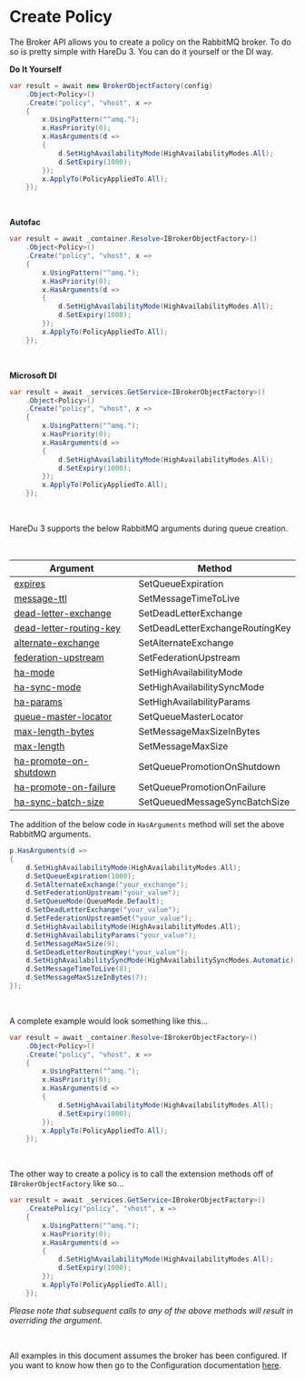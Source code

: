 # Create Policy

The Broker API allows you to create a policy on the RabbitMQ broker. To do so is pretty simple with HareDu 3. You can do it yourself or the DI way.

**Do It Yourself**

```c#
var result = await new BrokerObjectFactory(config)
    .Object<Policy>()
    .Create("policy", "vhost", x =>
    {
        x.UsingPattern("^amq.");
        x.HasPriority(0);
        x.HasArguments(d =>
        {
            d.SetHighAvailabilityMode(HighAvailabilityModes.All);
            d.SetExpiry(1000);
        });
        x.ApplyTo(PolicyAppliedTo.All);
    });
```
<br>

**Autofac**

```c#
var result = await _container.Resolve<IBrokerObjectFactory>()
    .Object<Policy>()
    .Create("policy", "vhost", x =>
    {
        x.UsingPattern("^amq.");
        x.HasPriority(0);
        x.HasArguments(d =>
        {
            d.SetHighAvailabilityMode(HighAvailabilityModes.All);
            d.SetExpiry(1000);
        });
        x.ApplyTo(PolicyAppliedTo.All);
    });
```
<br>

**Microsoft DI**

```c#
var result = await _services.GetService<IBrokerObjectFactory>()
    .Object<Policy>()
    .Create("policy", "vhost", x =>
    {
        x.UsingPattern("^amq.");
        x.HasPriority(0);
        x.HasArguments(d =>
        {
            d.SetHighAvailabilityMode(HighAvailabilityModes.All);
            d.SetExpiry(1000);
        });
        x.ApplyTo(PolicyAppliedTo.All);
    });
```
<br>

HareDu 3 supports the below RabbitMQ arguments during queue creation.

<br>

| Argument | Method |
| --- | --- |
| [expires](https://www.rabbitmq.com/ttl.html#queue-ttl) | SetQueueExpiration |
| [message-ttl](https://www.rabbitmq.com/ttl.html#message-ttl-using-policy) | SetMessageTimeToLive |
| [dead-letter-exchange](https://www.rabbitmq.com/dlx.html#using-optional-queue-arguments) | SetDeadLetterExchange |
| [dead-letter-routing-key](https://www.rabbitmq.com/dlx.html#using-optional-queue-arguments) | SetDeadLetterExchangeRoutingKey |
| [alternate-exchange](https://www.rabbitmq.com/ae.html) | SetAlternateExchange |
| [federation-upstream](https://www.rabbitmq.com/parameters.html#policies) | SetFederationUpstream |
| [ha-mode](https://www.rabbitmq.com/parameters.html#policies) | SetHighAvailabilityMode |
| [ha-sync-mode](https://www.rabbitmq.com/ha.html#examples) | SetHighAvailabilitySyncMode |
| [ha-params](https://www.rabbitmq.com/ha.html) | SetHighAvailabilityParams |
| [queue-master-locator](https://www.rabbitmq.com/ha.html#queue-master-location) | SetQueueMasterLocator |
| [max-length-bytes](https://www.rabbitmq.com/parameters.html#operator-policies) | SetMessageMaxSizeInBytes |
| [max-length](https://www.rabbitmq.com/parameters.html#operator-policies) | SetMessageMaxSize |
| [ha-promote-on-shutdown](https://www.rabbitmq.com/ha.html#cluster-shutdown) | SetQueuePromotionOnShutdown |
| [ha-promote-on-failure](https://www.rabbitmq.com/ha.html#promoting-unsynchronised-mirrors) | SetQueuePromotionOnFailure |
| [ha-sync-batch-size](https://www.rabbitmq.com/ha.html#cluster-shutdown) | SetQueuedMessageSyncBatchSize |

The addition of the below code in ```HasArguments``` method will set the above RabbitMQ arguments.

```c#
p.HasArguments(d =>
{
    d.SetHighAvailabilityMode(HighAvailabilityModes.All);
    d.SetQueueExpiration(1000);
    d.SetAlternateExchange("your_exchange");
    d.SetFederationUpstream("your_value");
    d.SetQueueMode(QueueMode.Default);
    d.SetDeadLetterExchange("your_value");
    d.SetFederationUpstreamSet("your_value");
    d.SetHighAvailabilityMode(HighAvailabilityModes.All);
    d.SetHighAvailabilityParams("your_value");
    d.SetMessageMaxSize(9);
    d.SetDeadLetterRoutingKey("your_value");
    d.SetHighAvailabilitySyncMode(HighAvailabilitySyncModes.Automatic);
    d.SetMessageTimeToLive(8);
    d.SetMessageMaxSizeInBytes(7);
});
```
<br>

A complete example would look something like this...

```c#
var result = await _container.Resolve<IBrokerObjectFactory>()
    .Object<Policy>()
    .Create("policy", "vhost", x =>
    {
        x.UsingPattern("^amq.");
        x.HasPriority(0);
        x.HasArguments(d =>
        {
            d.SetHighAvailabilityMode(HighAvailabilityModes.All);
            d.SetExpiry(1000);
        });
        x.ApplyTo(PolicyAppliedTo.All);
    });
```

<br>

The other way to create a policy is to call the extension methods off of ```IBrokerObjectFactory``` like so...

```c#
var result = await _services.GetService<IBrokerObjectFactory>()
    .CreatePolicy("policy", "vhost", x =>
    {
        x.UsingPattern("^amq.");
        x.HasPriority(0);
        x.HasArguments(d =>
        {
            d.SetHighAvailabilityMode(HighAvailabilityModes.All);
            d.SetExpiry(1000);
        });
        x.ApplyTo(PolicyAppliedTo.All);
    });
```

*Please note that subsequent calls to any of the above methods will result in overriding the argument.*

<br>

All examples in this document assumes the broker has been configured. If you want to know how then go to the Configuration documentation [here](https://github.com/ahives/HareDu3/blob/master/docs/configuration.md).

